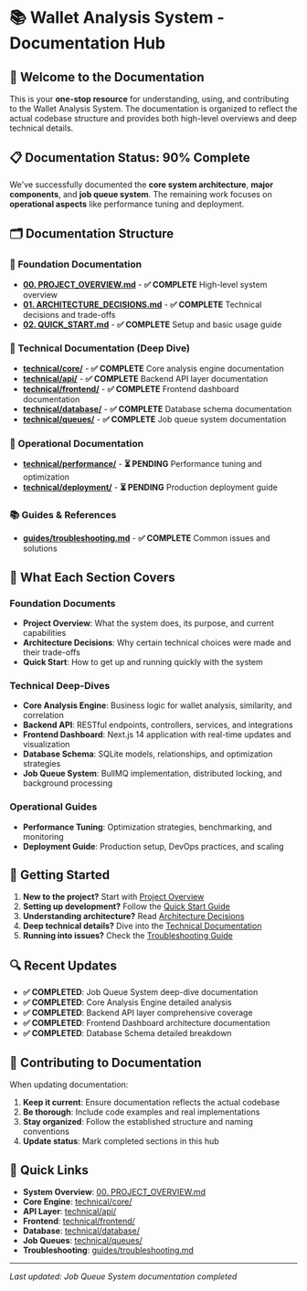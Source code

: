 # 📚 Wallet Analysis System - Documentation Hub

## 🎯 Welcome to the Documentation

This is your **one-stop resource** for understanding, using, and contributing to the Wallet Analysis System. The documentation is organized to reflect the actual codebase structure and provides both high-level overviews and deep technical details.

## 📋 **Documentation Status: 90% Complete**

We've successfully documented the **core system architecture**, **major components**, and **job queue system**. The remaining work focuses on **operational aspects** like performance tuning and deployment.

## 🗂️ **Documentation Structure**

### **📖 Foundation Documentation**
- **[00. PROJECT_OVERVIEW.md](./00.%20PROJECT_OVERVIEW.md)** - **✅ COMPLETE** High-level system overview
- **[01. ARCHITECTURE_DECISIONS.md](./01.%20ARCHITECTURE_DECISIONS.md)** - **✅ COMPLETE** Technical decisions and trade-offs
- **[02. QUICK_START.md](./02.%20QUICK_START.md)** - **✅ COMPLETE** Setup and basic usage guide

### **🔧 Technical Documentation (Deep Dive)**
- **[technical/core/](./technical/core/)** - **✅ COMPLETE** Core analysis engine documentation
- **[technical/api/](./technical/api/)** - **✅ COMPLETE** Backend API layer documentation
- **[technical/frontend/](./technical/frontend/)** - **✅ COMPLETE** Frontend dashboard documentation
- **[technical/database/](./technical/database/)** - **✅ COMPLETE** Database schema documentation
- **[technical/queues/](./technical/queues/)** - **✅ COMPLETE** Job queue system documentation

### **🚀 Operational Documentation**
- **[technical/performance/](./technical/performance/)** - **⏳ PENDING** Performance tuning and optimization
- **[technical/deployment/](./technical/deployment/)** - **⏳ PENDING** Production deployment guide

### **📚 Guides & References**
- **[guides/troubleshooting.md](./guides/troubleshooting.md)** - **✅ COMPLETE** Common issues and solutions

## 🎉 **What Each Section Covers**

### **Foundation Documents**
- **Project Overview**: What the system does, its purpose, and current capabilities
- **Architecture Decisions**: Why certain technical choices were made and their trade-offs
- **Quick Start**: How to get up and running quickly with the system

### **Technical Deep-Dives**
- **Core Analysis Engine**: Business logic for wallet analysis, similarity, and correlation
- **Backend API**: RESTful endpoints, controllers, services, and integrations
- **Frontend Dashboard**: Next.js 14 application with real-time updates and visualization
- **Database Schema**: SQLite models, relationships, and optimization strategies
- **Job Queue System**: BullMQ implementation, distributed locking, and background processing

### **Operational Guides**
- **Performance Tuning**: Optimization strategies, benchmarking, and monitoring
- **Deployment Guide**: Production setup, DevOps practices, and scaling

## 🚀 **Getting Started**

1. **New to the project?** Start with [Project Overview](./00.%20PROJECT_OVERVIEW.md)
2. **Setting up development?** Follow the [Quick Start Guide](./02.%20QUICK_START.md)
3. **Understanding architecture?** Read [Architecture Decisions](./01.%20ARCHITECTURE_DECISIONS.md)
4. **Deep technical details?** Dive into the [Technical Documentation](./technical/)
5. **Running into issues?** Check the [Troubleshooting Guide](./guides/troubleshooting.md)

## 🔍 **Recent Updates**

- **✅ COMPLETED**: Job Queue System deep-dive documentation
- **✅ COMPLETED**: Core Analysis Engine detailed analysis
- **✅ COMPLETED**: Backend API layer comprehensive coverage
- **✅ COMPLETED**: Frontend Dashboard architecture documentation
- **✅ COMPLETED**: Database Schema detailed breakdown

## 📝 **Contributing to Documentation**

When updating documentation:
1. **Keep it current**: Ensure documentation reflects the actual codebase
2. **Be thorough**: Include code examples and real implementations
3. **Stay organized**: Follow the established structure and naming conventions
4. **Update status**: Mark completed sections in this hub

## 🔗 **Quick Links**

- **System Overview**: [00. PROJECT_OVERVIEW.md](./00.%20PROJECT_OVERVIEW.md)
- **Core Engine**: [technical/core/](./technical/core/)
- **API Layer**: [technical/api/](./technical/api/)
- **Frontend**: [technical/frontend/](./technical/frontend/)
- **Database**: [technical/database/](./technical/database/)
- **Job Queues**: [technical/queues/](./technical/queues/)
- **Troubleshooting**: [guides/troubleshooting.md](./guides/troubleshooting.md)

---

*Last updated: Job Queue System documentation completed*
